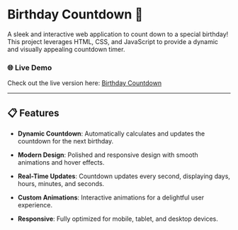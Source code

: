 # Birthday Countdown 🎉

A sleek and interactive web application to count down to a special birthday! This project leverages HTML, CSS, and JavaScript to provide a dynamic and visually appealing countdown timer.

### 🌐 Live Demo

Check out the live version here: [Birthday Countdown](https://birthdaycountdown.netlify.app/)

---

## 📋 Features

- **Dynamic Countdown**:
  Automatically calculates and updates the countdown for the next birthday.

- **Modern Design**:
  Polished and responsive design with smooth animations and hover effects.

- **Real-Time Updates**:
  Countdown updates every second, displaying days, hours, minutes, and seconds.

- **Custom Animations**:
  Interactive animations for a delightful user experience.

- **Responsive**:
  Fully optimized for mobile, tablet, and desktop devices.

